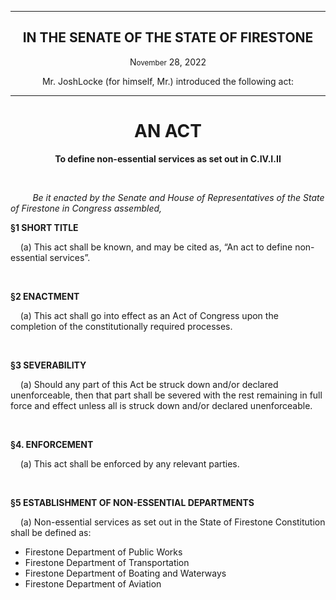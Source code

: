 <div align="center">

---

<h2><b>IN THE SENATE OF THE STATE OF FIRESTONE</b></h2>

<p>N<small>ovember</small> 28, 2022</p>

Mr. JoshLocke (for himself, Mr.) introduced the following act:

---

<h1><b>AN ACT</b></h1>

**To define non-essential services as set out in C.IV.I.II**

</div>

<br/>

&nbsp;&nbsp;&nbsp;&nbsp;&nbsp;&nbsp;&nbsp;&nbsp; _Be it enacted by the Senate and House of Representatives of the State of Firestone in Congress assembled,_

**§1 SHORT TITLE**

&nbsp;&nbsp;&nbsp; (a) This act shall be known, and may be cited as, “An act to define non-essential services”.

<br/>

**§2 ENACTMENT**

&nbsp;&nbsp;&nbsp; (a) This act shall go into effect as an Act of Congress upon the completion of the constitutionally required processes.

<br/>

**§3 SEVERABILITY**

&nbsp;&nbsp;&nbsp; (a) Should any part of this Act be struck down and/or declared unenforceable, then that part shall be severed with the rest remaining in full force and effect unless all is struck down and/or declared unenforceable.


<br/>

**§4. ENFORCEMENT**

&nbsp;&nbsp;&nbsp; (a) This act shall be enforced by any relevant parties.


<br/>

**§5 ESTABLISHMENT OF NON-ESSENTIAL DEPARTMENTS**

&nbsp;&nbsp;&nbsp; (a) Non-essential services as set out in the State of Firestone Constitution shall be defined as: 

* Firestone Department of Public Works
* Firestone Department of Transportation
* Firestone Department of Boating and Waterways
* Firestone Department of Aviation


